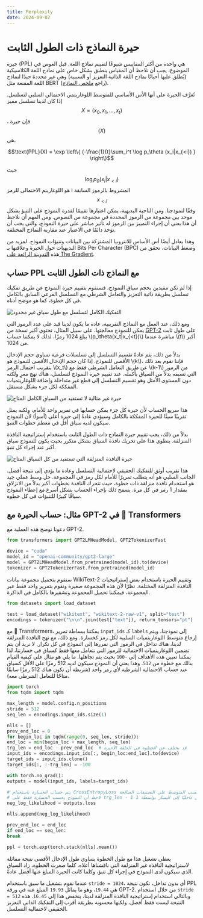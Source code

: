 ```yaml
---
title: Perplexity
date: 2024-09-02
---
```


# حيرة النماذج ذات الطول الثابت

حيرة (PPL) هي واحدة من أكثر المقاييس شيوعًا لتقييم نماذج اللغة. قبل الغوص في الموضوع، يجب أن نلاحظ أن المقياس ينطبق بشكل خاص على نماذج اللغة الكلاسيكية (يُطلق عليها أحيانًا نماذج اللغة الذاتية التعزيز أو السببية) وهي غير محددة جيدًا لنماذج اللغة المقنعة مثل BERT (راجع [ملخص النماذج](model_summary)).

تُعرَّف الحيرة على أنها الأس الأساسي للمتوسط اللوغاريتمي الاحتمالي السلبي لتسلسل. إذا كان لدينا تسلسل مميز $$X = (x_0, x_1, \dots, x_t)$$، فإن حيرة $$(X)$$ هي،

$$\text{PPL}(X) = \exp \left\{ {-\frac{1}{t}\sum_i^t \log p_\theta (x_i|x_{<i}) } \right\}$$

حيث $$\log p_\theta (x_i|x_{<i})$$ هو اللوغاريتم الاحتمالي للرمز i المشروط بالرموز السابقة $$x_{<i}$$ وفقًا لنموذجنا. ومن الناحية البديهية، يمكن اعتبارها تقييمًا لقدرة النموذج على التنبؤ بشكل موحد بين مجموعة من الرموز المحددة في مجموعة من النصوص. ومن المهم أن نلاحظ أن هذا يعني أن إجراء التمييز بين الرموز له تأثير مباشر على حيرة النموذج، والتي يجب أن تؤخذ دائمًا في الاعتبار عند مقارنة النماذج المختلفة.

وهذا يعادل أيضًا أس الأساس للانتروبيا المشتركة بين البيانات وتنبؤات النموذج. لمزيد من البديهيات حول الحيرة وعلاقتها بـ Bits Per Character (BPC) وضغط البيانات، تحقق من هذه [التدوينة الرائعة على The Gradient](https://thegradient.pub/understanding-evaluation-metrics-for-language-models/).

## حساب PPL مع النماذج ذات الطول الثابت

إذا لم نكن مقيدين بحجم سياق النموذج، فسنقوم بتقييم حيرة النموذج عن طريق تفكيك تسلسل بطريقة ذاتية التعزيز والتعامل الشرطي مع التسلسل الفرعي السابق بالكامل في كل خطوة، كما هو موضح أدناه.

![التفكيك الكامل لتسلسل مع طول سياق غير محدود](https://huggingface.co/datasets/huggingface/documentation-images/resolve/main/ppl_full.gif)

ومع ذلك، عند العمل مع النماذج التقريبية، عادة ما يكون لدينا قيد على عدد الرموز التي يمكن للنموذج معالجتها. على سبيل المثال، تحتوي أكبر نسخة من [GPT-2](model_doc/gpt2) على طول ثابت يبلغ 1024 رمزًا، لذلك لا يمكننا حساب \\(p_\theta(x_t|x_{<t})\\) مباشرة عندما \\(t\\) أكبر من 1024.

بدلاً من ذلك، يتم عادةً تقسيم التسلسل إلى تسلسلات فرعية تساوي حجم الإدخال الأقصى للنموذج. إذا كان حجم الإدخال الأقصى للنموذج هو \\(k\\)، فإننا نقوم بعد ذلك بتقريب احتمال الرمز \\(x_t\\) عن طريق التعامل الشرطي فقط مع \\(k-1\\) من الرموز التي تسبقه بدلاً من السياق بأكمله. عند تقييم حيرة النموذج لتسلسل، هناك نهج مغرٍ ولكنه دون المستوى الأمثل وهو تقسيم التسلسل إلى قطع غير متداخلة وإضافة اللوغاريتميات المفككة لكل جزء بشكل مستقل.

![حيرة غير مثالية لا تستفيد من السياق الكامل المتاح](https://huggingface.co/datasets/huggingface/documentation-images/resolve/main/ppl_chunked.gif)

هذا سريع الحساب لأن حيرة كل جزء يمكن حسابها في تمرير واحد للأمام، ولكنه يمثل تقريبًا سيئًا للحيرة المفككة بالكامل وسيؤدي عادةً إلى حيرة أعلى (أسوأ) لأن النموذج سيكون لديه سياق أقل في معظم خطوات التنبؤ.

بدلاً من ذلك، يجب تقييم حيرة النماذج ذات الطول الثابت باستخدام إستراتيجية النافذة المنزلقة. ينطوي هذا على تحريك نافذة السياق بشكل متكرر بحيث يكون للنموذج سياق أكبر عند إجراء كل تنبؤ.

![حيرة النافذة المنزلقة التي تستفيد من كل السياق المتاح](https://huggingface.co/datasets/huggingface/documentation-images/resolve/main/ppl_sliding.gif)

هذا تقريب أوثق للتفكيك الحقيقي لاحتمالية التسلسل وعادة ما يؤدي إلى نتيجة أفضل. الجانب السلبي هو أنه يتطلب تمريرًا للأمام لكل رمز في المجموعة. حل وسط عملي جيد هو استخدام نافذة منزلقة ذات خطوة، حيث تتحرك النافذة بخطوات أكبر بدلاً من الانزلاق بمقدار 1 رمز في كل مرة. يسمح ذلك بإجراء الحساب بشكل أسرع مع إعطاء النموذج سياقًا كبيرًا للتنبؤات في كل خطوة.

## مثال: حساب الحيرة مع GPT-2 في 🤗 Transformers

دعونا نوضح هذه العملية مع GPT-2.

```python
from transformers import GPT2LMHeadModel, GPT2TokenizerFast

device = "cuda"
model_id = "openai-community/gpt2-large"
model = GPT2LMHeadModel.from_pretrained(model_id).to(device)
tokenizer = GPT2TokenizerFast.from_pretrained(model_id)
```

سنقوم بتحميل مجموعة بيانات WikiText-2 وتقييم الحيرة باستخدام بعض إستراتيجيات النافذة المنزلقة المختلفة. نظرًا لأن هذه المجموعة صغيرة ونقوم بتمرير واحد فقط عبر المجموعة، فيمكننا تحميل المجموعة وتشفيرها بالكامل في الذاكرة.

```python
from datasets import load_dataset

test = load_dataset("wikitext", "wikitext-2-raw-v1", split="test")
encodings = tokenizer("\n\n".join(test["text"]), return_tensors="pt")
```

مع 🤗 Transformers، يمكننا ببساطة تمرير `input_ids` كـ `labels` إلى نموذجنا، ويتم إرجاع متوسط اللوغاريتميات السلبية لكل رمز كخسارة. ومع ذلك، مع نهج النافذة المنزلقة لدينا، هناك تداخل في الرموز التي نمررها إلى النموذج في كل تكرار. لا نريد أن يتم تضمين اللوغاريتميات الاحتمالية للرموز التي نتعامل معها فقط كسياق في خسارتنا، لذا يمكننا تعيين هذه الأهداف إلى `-100` بحيث يتم تجاهلها. ما يلي هو مثال على كيفية القيام بذلك مع خطوة من `512`. وهذا يعني أن النموذج سيكون لديه 512 رمزًا على الأقل كسياق عند حساب الاحتمالية الشرطية لأي رمز واحد (شريطة أن تكون هناك 512 رمزًا سابقًا متاحًا للتعامل الشرطي معه).

```python
import torch
from tqdm import tqdm

max_length = model.config.n_positions
stride = 512
seq_len = encodings.input_ids.size(1)

nlls = []
prev_end_loc = 0
for begin_loc in tqdm(range(0, seq_len, stride)):
end_loc = min(begin_loc + max_length, seq_len)
trg_len = end_loc - prev_end_loc  # قد يختلف عن الخطوة في الحلقة الأخيرة
input_ids = encodings.input_ids[:, begin_loc:end_loc].to(device)
target_ids = input_ids.clone()
target_ids[:, :-trg_len] = -100

with torch.no_grad():
outputs = model(input_ids, labels=target_ids)

# يتم حساب الخسارة باستخدام CrossEntropyLoss الذي يحسب المتوسط على التصنيفات الصالحة
# لاحظ أن النموذج يحسب الخسارة فقط على trg_len - 1 من التصنيفات، لأنه يتحول داخليًا إلى اليسار بواسطة 1.
neg_log_likelihood = outputs.loss

nlls.append(neg_log_likelihood)

prev_end_loc = end_loc
if end_loc == seq_len:
break

ppl = torch.exp(torch.stack(nlls).mean())
```

يعطي تشغيل هذا مع طول الخطوة يساوي طول الإدخال الأقصى نتيجة مماثلة لاستراتيجية النافذة غير المنزلقة التي ناقشناها أعلاه. كلما صغرت الخطوة، زاد السياق الذي سيكون لدى النموذج في إجراء كل تنبؤ، وكلما كانت الحيرة المبلغ عنها أفضل عادةً.

عندما نقوم بتشغيل ما سبق باستخدام `stride = 1024`، أي بدون تداخل، تكون نتيجة PPL هي `19.44`، وهو ما يماثل `19.93` المبلغ عنه في ورقة GPT-2. من خلال استخدام `stride = 512` وبالتالي استخدام إستراتيجية النافذة المنزلقة لدينا، ينخفض هذا إلى `16.45`. هذه النتيجة ليست فقط أفضل، ولكنها محسوبة بطريقة أقرب إلى التفكيك الذاتي التعزيز الحقيقي لاحتمالية التسلسل.